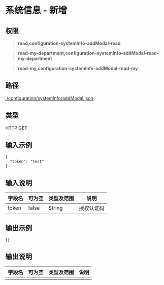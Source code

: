 # 系统信息 - 新增

## 权限

> **read,configuration-systemInfo-addModal-read**

> **read-my-department,configuration-systemInfo-addModal-read-my-department**

> **read-my,configuration-systemInfo-addModal-read-my**

## 路径

[./configuration/systemInfo/addModal.json](../../../../configuration/systemInfo/addModal.json)

## 类型

HTTP GET

## 输入示例

```
{
  "token": "test"
}
```

## 输入说明

字段名|可为空|类型及范围|说明
---|---|---|---
token|false|String|授权认证码

## 输出示例

```
{}
```

## 输出说明

字段名|可为空|类型及范围|说明
---|---|---|---
|||